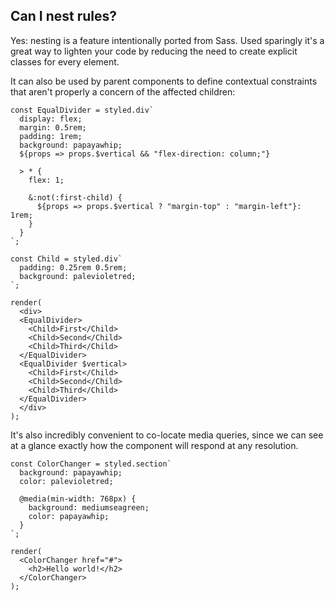 ## Can I nest rules?

Yes: nesting is a feature intentionally ported from Sass. Used sparingly it's a
great way to lighten your code by reducing the need to create explicit classes for every element.

It can also be used by parent components to define contextual constraints that aren't properly a concern of the affected children:

```react
const EqualDivider = styled.div`
  display: flex;
  margin: 0.5rem;
  padding: 1rem;
  background: papayawhip;
  ${props => props.$vertical && "flex-direction: column;"}

  > * {
    flex: 1;

    &:not(:first-child) {
      ${props => props.$vertical ? "margin-top" : "margin-left"}: 1rem;
    }
  }
`;

const Child = styled.div`
  padding: 0.25rem 0.5rem;
  background: palevioletred;
`;

render(
  <div>
  <EqualDivider>
    <Child>First</Child>
    <Child>Second</Child>
    <Child>Third</Child>
  </EqualDivider>
  <EqualDivider $vertical>
    <Child>First</Child>
    <Child>Second</Child>
    <Child>Third</Child>
  </EqualDivider>
  </div>
);
```

It's also incredibly convenient to co-locate media queries, since we can see at a glance
exactly how the component will respond at any resolution.

```react
const ColorChanger = styled.section`
  background: papayawhip;
  color: palevioletred;

  @media(min-width: 768px) {
    background: mediumseagreen;
    color: papayawhip;
  }
`;

render(
  <ColorChanger href="#">
    <h2>Hello world!</h2>
  </ColorChanger>
);
```
